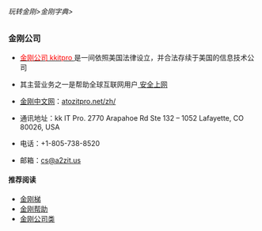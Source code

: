 ###### 玩转金刚>金刚字典>
### 金刚公司

- [<font color="Red"> 金刚公司 kkitpro </font>](https://github.com/a2zitpro/web/blob/master/a2zitpro.md)是一间依照美国法律设立，并合法存续于美国的信息技术公司
- 其主营业务之一是帮助全球互联网用户[ 安全上网 ](https://github.com/a2zitpro/web/blob/master/valueofkkproducts&services.md)

- [金刚中文网](https://github.com/a2zitpro/web/blob/master/kksitecn.md)：[atozitpro.net/zh/](https://www.atozitpro.net/zh/)
- 通讯地址：kk IT Pro.
2770 Arapahoe Rd Ste 132 – 1052
Lafayette, CO 80026, USA
- 电话：+1-805-738-8520
- 邮箱：cs@a2zit.us

#### 推荐阅读

- [金刚梯](https://github.com/a2zitpro/web/blob/master/dlb.md)
- [金刚帮助](https://github.com/a2zitpro/web/blob/master/list_helpkkvpn.md)
- [金刚公司类](https://github.com/a2zitpro/web/blob/master/list_a2zitpro.md)

